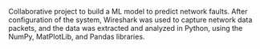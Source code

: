 Collaborative project to build a ML model to predict network faults. After configuration of the system, Wireshark was used to capture network data packets, and the data was extracted and analyzed in Python, using the NumPy, MatPlotLib, and Pandas libraries.
